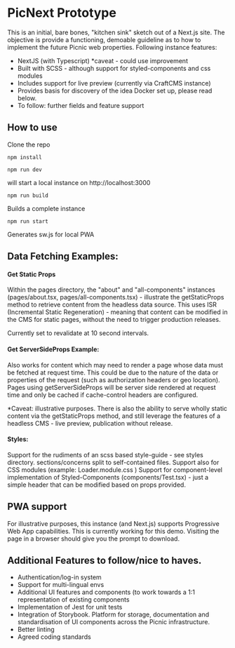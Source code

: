 # PicNext Prototype

This is an initial, bare bones, "kitchen sink" sketch out of a Next.js site. The objective is provide a functioning, demoable guideline as to how to implement the future Picnic web properties. Following instance features: 

- NextJS (with Typescript) *caveat - could use improvement
- Built with SCSS - although support for styled-components and css modules
- Includes support for live preview (currently via CraftCMS instance)
- Provides basis for discovery of the idea Docker set up, please read below.
- To follow: further fields and feature support

## How to use

Clone the repo

```
npm install
```

```
npm run dev 
```
will start a local instance on http://localhost:3000

```
npm run build
```
Builds a complete instance

```
npm run start
```
Generates sw.js for local PWA

## Data Fetching Examples: 

#### Get Static Props

Within the pages directory, the "about" and "all-components" instances (pages/about.tsx, pages/all-components.tsx) - illustrate
the getStaticProps method to retrieve content from the headless data source. This uses ISR (Incremental Static Regeneration) - meaning that content can be modified in the CMS for static pages, without the need to trigger production releases.

Currently set to revalidate at 10 second intervals. 

#### Get ServerSideProps Example: 

Also works for content which may need to render a page whose data must be fetched at request time. This could be due to the nature of the data or properties of the request (such as authorization headers or geo location). Pages using getServerSideProps will be server side rendered at request time and only be cached if cache-control headers are configured. 

*Caveat: illustrative purposes. There is also the ability to serve wholly static content via the getStaticProps method, and still leverage the features of a headless CMS - live preview, publication without release. 


#### Styles: 

Support for the rudiments of an scss based style-guide - see styles directory. sections/concerns split to self-contained files. 
Support also for CSS modules (example: Loader.module.css )
Support for component-level implementation of Styled-Components (components/Test.tsx) - just a simple header that can be modified based on props provided. 

## PWA support
For illustrative purposes, this instance (and Next.js) supports Progressive Web App capabilities. This is currently working for this demo. 
Visiting the page in a browser should give you the prompt to download.


## Additional Features to follow/nice to haves. 

-  Authentication/log-in system
-  Support for multi-lingual envs
-  Additional UI features and components (to work towards a 1:1 representation of existing components
-  Implementation of Jest for unit tests
-  Integration of Storybook. Platform for storage, documentation and standardisation of UI components across the Picnic infrastructure.
-  Better linting
-  Agreed coding standards
